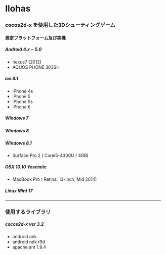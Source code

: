 Ilohas
======

### cocos2d-x を使用した3Dシューティングゲーム

#### 想定プラットフォーム及び実機

##### Android 4.x ~ 5.0
 * nexus7 (2012)
 * AQUOS PHONE 303SH

##### ios 8.1
 * iPhone 4s
 * iPhone 5
 * iPhone 5s
 * iPhone 6

##### Windows 7
##### Windows 8
##### Windows 8.1
 * Surface Pro 2 ( Corei5-4300U / 4GB)

##### OSX 10.10 Yosemite
 * MacBook Pro ( Retina, 13-inch, Mid 2014)

##### Linux Mint 17


---------------------------------------------

### 使用するライブラリ

##### cocos2d-x ver 3.2
 * android adk 
 * android ndk r9d
 * apache ant 1.9.4
